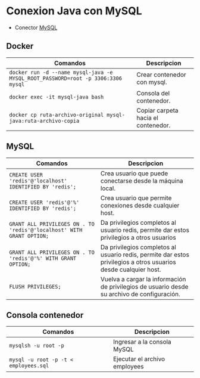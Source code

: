 # Conexion Java con MySQL

- Conector [MySQL](https://dev.mysql.com/downloads/connector/j/)

## Docker

| Comandos                                                                         | Descripcion                         |
| -------------------------------------------------------------------------------- | ----------------------------------- |
| `docker run -d --name mysql-java -e MYSQL_ROOT_PASSWORD=root -p 3306:3306 mysql` | Crear contenedor con mysql.         |
| `docker exec -it mysql-java bash`                                                | Consola del contenedor.             |
| `docker cp ruta-archivo-original mysql-java:ruta-archivo-copia`                  | Copiar carpeta hacia el contenedor. |

## MySQL

| Comandos                                                              | Descripcion                                                                                                     |
| --------------------------------------------------------------------- | --------------------------------------------------------------------------------------------------------------- |
| `CREATE USER 'redis'@'localhost' IDENTIFIED BY 'redis';`              | Crea usuario que puede conectarse desde la máquina local.                                                       |
| `CREATE USER 'redis'@'%' IDENTIFIED BY 'redis';`                      | Crea usuario que permite conexiones desde cualquier host.                                                       |
| `GRANT ALL PRIVILEGES ON . TO 'redis'@'localhost' WITH GRANT OPTION;` | Da privilegios completos al usuario redis, permite dar estos privilegios a otros usuarios                       |
| `GRANT ALL PRIVILEGES ON . TO 'redis'@'%' WITH GRANT OPTION;`         | Da privilegios completos al usuario redis, permite dar estos privilegios a otros usuarios desde cualquier host. |
| `FLUSH PRIVILEGES;`                                                   | Vuelva a cargar la información de privilegios de usuario desde su archivo de configuración.                     |

## Consola contenedor

| Comandos                              | Descripcion                   |
| ------------------------------------- | ----------------------------- |
| `mysqlsh -u root -p`                  | Ingresar a la consola MySQL   |
| `mysql -u root -p -t < employees.sql` | Ejecutar el archivo employees |
